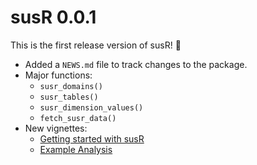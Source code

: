 # susR 0.0.1

This is the first release version of susR! 🎉

- Added a `NEWS.md` file to track changes to the package.
- Major functions:
    - `susr_domains()`
    - `susr_tables()`
    - `susr_dimension_values()`
    - `fetch_susr_data()`
- New vignettes:
    - [Getting started with susR](https://arnold-kakas.github.io/susR/articles/getting_started.html)
    - [Example Analysis](https://arnold-kakas.github.io/susR/articles/example_analysis.html)
